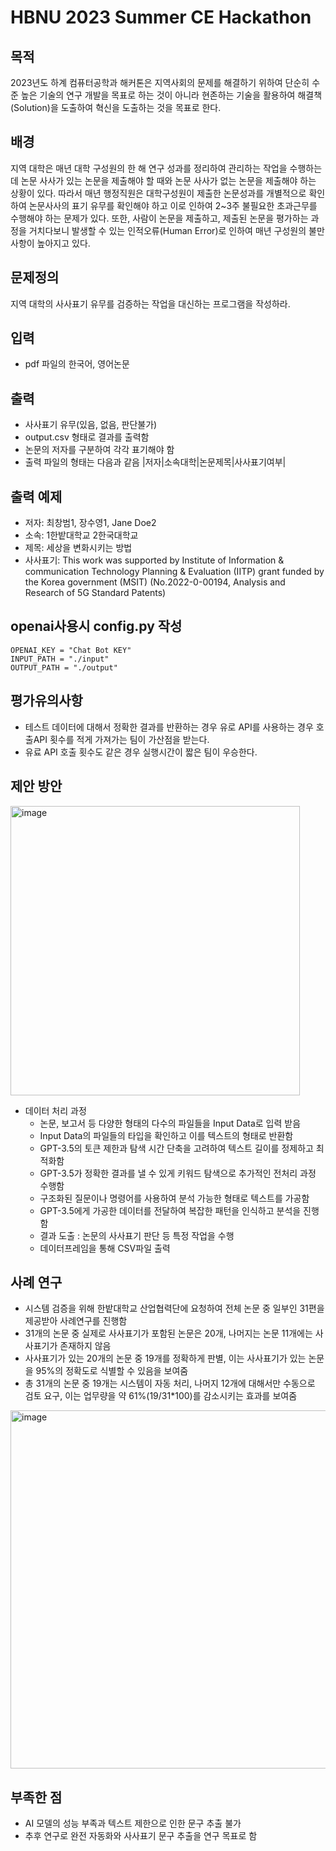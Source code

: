 # HBNU 2023 Summer CE Hackathon
## 목적
2023년도 하계 컴퓨터공학과 해커톤은 지역사회의 문제를 해결하기 위하여 단순히 수준 높은 기술의 연구 개발을 목표로 하는 것이 아니라 현존하는 기술을 활용하여 해결책(Solution)을 도출하여 혁신을 도출하는 것을 목표로 한다. 

## 배경
지역 대학은 매년 대학 구성원의 한 해 연구 성과를 정리하여 관리하는 작업을 수행하는데 논문 사사가 있는 논문을 제출해야 할 때와 논문 사사가 없는 논문을 제출해야 하는 상황이 있다. 따라서 매년 행정직원은 대학구성원이 제출한 논문성과를 개별적으로 확인하여 논문사사의 표기 유무를 확인해야 하고 이로 인하여 2~3주 불필요한 초과근무를 수행해야 하는 문제가 있다. 또한, 사람이 논문을 제출하고, 제출된 논문을 평가하는 과정을 거치다보니 발생할 수 있는 인적오류(Human Error)로 인하여 매년 구성원의 불만사항이 높아지고 있다. 

## 문제정의
지역 대학의 사사표기 유무를 검증하는 작업을 대신하는 프로그램을 작성하라. 

## 입력
- pdf 파일의 한국어, 영어논문

## 출력
- 사사표기 유무(있음, 없음, 판단불가)
- output.csv 형태로 결과를 출력함
- 논문의 저자를 구분하여 각각 표기해야 함
- 출력 파일의 형태는 다음과 같음
|저자|소속대학|논문제목|사사표기여부|

## 출력 예제
- 저자: 최창범1, 장수영1, Jane Doe2
- 소속: 1한밭대학교 2한국대학교
- 제목: 세상을 변화시키는 방법
- 사사표기: This work was supported by Institute of Information & communication Technology Planning & Evaluation (IITP) grant funded by the Korea government (MSIT) (No.2022-0-00194, Analysis and Research of 5G Standard Patents)

## openai사용시 config.py 작성
    OPENAI_KEY = "Chat Bot KEY"
    INPUT_PATH = "./input"
    OUTPUT_PATH = "./output"

## 평가유의사항
- 테스트 데이터에 대해서 정확한 결과를 반환하는 경우 유로 API를 사용하는 경우 호출API 횟수를 적게 가져가는 팀이 가산점을 받는다.
- 유료 API 호출 횟수도 같은 경우 실행시간이 짧은 팀이 우승한다. 
  


## 제안 방안
<img width="463" alt="image" src="https://github.com/user-attachments/assets/67759087-a49d-404e-b6d5-897fc821c56f" />

- 데이터 처리 과정
    - 논문, 보고서 등 다양한 형태의 다수의 파일들을 Input Data로 입력 받음
    - Input Data의 파일들의 타입을 확인하고 이를 텍스트의 형태로 반환함
    - GPT-3.5의 토큰 제한과 탐색 시간 단축을 고려하여 텍스트 길이를 정제하고 최적화함
    - GPT-3.5가 정확한 결과를 낼 수 있게 키워드 탐색으로 추가적인 전처리 과정 수행함
    - 구조화된 질문이나 명령어를 사용하여 분석 가능한 형태로 텍스트를 가공함
    - GPT-3.5에게 가공한 데이터를 전달하여 복잡한 패턴을 인식하고 분석을 진행함
    - 결과 도출 : 논문의 사사표기 판단 등 특정 작업을 수행
    - 데이터프레임을 통해 CSV파일 출력

## 사례 연구
- 시스템 검증을 위해 한밭대학교 산업협력단에 요청하여 전체 논문 중 일부인 31편을 제공받아  사례연구를 진행함
- 31개의 논문 중 실제로 사사표기가 포함된 논문은 20개, 나머지는 논문  11개에는 사사표기가 존재하지 않음
- 사사표기가 있는 20개의 논문 중 19개를 정확하게 판별, 이는 사사표기가 있는 논문을 95%의 정확도로 식별할 수 있음을 보여줌
- 총 31개의 논문 중 19개는 시스템이 자동 처리, 나머지 12개에 대해서만 수동으로 검토 요구, 이는 업무량을 약 61%(19/31*100)를 감소시키는 효과를 보여줌

<img width="573" alt="image" src="https://github.com/user-attachments/assets/f8cbdca2-2252-494e-95ca-6c9e864c5bbf" />

## 부족한 점
- AI 모델의 성능 부족과 텍스트 제한으로 인한 문구 추출 불가
- 추후 연구로 완전 자동화와 사사표기 문구 추출을 연구 목표로 함


